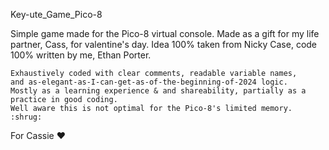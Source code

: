 Key-ute_Game_Pico-8

Simple game made for the Pico-8 virtual console. Made as a gift for my life partner, Cass, for valentine's day.
    Idea 100% taken from Nicky Case, code 100% written by me, Ethan Porter.

    Exhaustively coded with clear comments, readable variable names,
    and as-elegant-as-I-can-get-as-of-the-beginning-of-2024 logic.
    Mostly as a learning experience & and shareability, partially as a practice in good coding.
    Well aware this is not optimal for the Pico-8's limited memory. :shrug:

For Cassie ♥